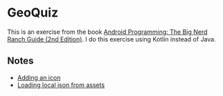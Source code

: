 # GeoQuiz

This is an exercise from the book [Android Programming: The Big Nerd Ranch Guide (2nd Edition)](https://www.bignerdranch.com/books/android-programming/).
I do this exercise using Kotlin instead of Java.

## Notes
- [Adding an icon](https://gist.github.com/mnishiguchi/aa33071795724232c20b395a671f0eb7)
- [Loading local json from assets](https://gist.github.com/mnishiguchi/834b336fb20f85e79010b50b0c088cbc)